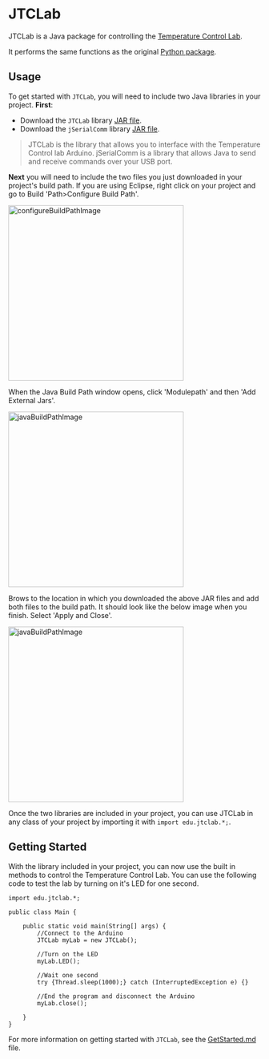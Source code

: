# JTCLab

JTCLab is a Java package for controlling the [Temperature Control Lab](http://apmonitor.com/pdc/index.php/Main/ArduinoTemperatureControl).

It performs the same functions as the original [Python package](https://github.com/jckantor/TCLab/blob/master/tclab/tclab.py).

## Usage

To get started with ```JTCLab```, you will need to include two Java libraries in your project. **First**:

- Download the ```JTCLab```  library <a href="https://github.com/APMonitor/JTCLab/releases/download/1.0/JTCLab.jar" download>JAR file</a>.
- Download the ```jSerialComm```  library <a href="https://fazecast.github.io/jSerialComm/binaries/jSerialComm-2.6.2.jar" download>JAR file</a>.
>JTCLab is the library that allows you to interface with the Temperature Control lab Arduino. jSerialComm is a library that allows Java to send and receive commands over your USB port.

**Next** you will need to include the two files you just downloaded in your project's build path. If you are using Eclipse, right click on your project and go to Build 'Path>Configure Build Path'.

<img src="https://i.imgur.com/oflDuMM.png" alt="configureBuildPathImage" width="350"/>

When the Java Build Path window opens, click 'Modulepath' and then 'Add External Jars'.

<img src="https://i.imgur.com/3xuORlx.png" alt="javaBuildPathImage" width="350"/>

Brows to the location in which you downloaded the above JAR files and add both files to the build path. It should look like the below image when you finish. Select 'Apply and Close'.

<img src="https://i.imgur.com/adtTih6.png" alt="javaBuildPathImage" width="350"/>


Once the two libraries are included in your project, you can use JTCLab in any class of your project by importing it with ```import edu.jtclab.*;```.

## Getting Started

With the library included in your project, you can now use the built in methods to control the Temperature Control Lab. You can use the following code to test the lab by turning on it's LED for one second.

```
import edu.jtclab.*;

public class Main {

	public static void main(String[] args) {
		//Connect to the Arduino
		JTCLab myLab = new JTCLab();
		
		//Turn on the LED
		myLab.LED();
		
		//Wait one second
		try {Thread.sleep(1000);} catch (InterruptedException e) {}
		
		//End the program and disconnect the Arduino
		myLab.close();
		
	}
}
```

For more information on getting started with ```JTCLab```, see the [GetStarted.md](https://github.com/CrayonProof/JTCLab/blob/master/GetStarted.md) file.
